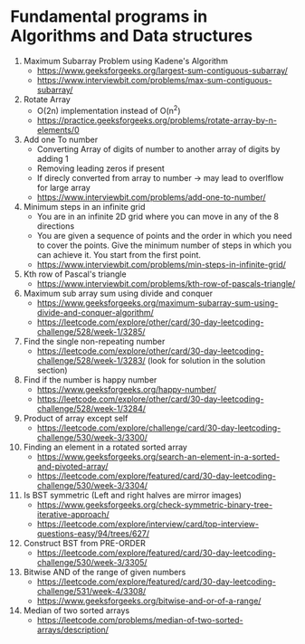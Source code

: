 # Fundamental programs in Algorithms and Data structures

1. Maximum Subarray Problem using Kadene's Algorithm 
    * https://www.geeksforgeeks.org/largest-sum-contiguous-subarray/
    * https://www.interviewbit.com/problems/max-sum-contiguous-subarray/
2. Rotate Array
    * O(2n) implementation instead of O(n<sup>2</sup>)
    * https://practice.geeksforgeeks.org/problems/rotate-array-by-n-elements/0
3. Add one To number
    * Converting Array of digits of number to another array of digits by adding 1
    * Removing leading zeros if present
    * If direcly converted from array to number -> may lead to overlflow for large array
    * https://www.interviewbit.com/problems/add-one-to-number/
4. Minimum steps in an infinite grid
    * You are in an infinite 2D grid where you can move in any of the 8 directions
    * You are given a sequence of points and the order in which you need to cover the       points. Give the minimum number of steps in which you can achieve it. You start from the first point.
    * https://www.interviewbit.com/problems/min-steps-in-infinite-grid/ 
5. Kth row of Pascal's triangle
    * https://www.interviewbit.com/problems/kth-row-of-pascals-triangle/
6. Maximum sub array sum using divide and conquer
    * https://www.geeksforgeeks.org/maximum-subarray-sum-using-divide-and-conquer-algorithm/
    * https://leetcode.com/explore/other/card/30-day-leetcoding-challenge/528/week-1/3285/
7. Find the single non-repeating number
    * https://leetcode.com/explore/other/card/30-day-leetcoding-challenge/528/week-1/3283/
    (look for solution in the solution section)
8. Find if the number is happy number
    * https://www.geeksforgeeks.org/happy-number/
    * https://leetcode.com/explore/other/card/30-day-leetcoding-challenge/528/week-1/3284/
9. Product of array except self
    * https://leetcode.com/explore/challenge/card/30-day-leetcoding-challenge/530/week-3/3300/
10. Finding an element in a rotated sorted array
    * https://www.geeksforgeeks.org/search-an-element-in-a-sorted-and-pivoted-array/
    * https://leetcode.com/explore/featured/card/30-day-leetcoding-challenge/530/week-3/3304/
11. Is BST symmetric (Left and right halves are mirror images)
    * https://www.geeksforgeeks.org/check-symmetric-binary-tree-iterative-approach/
    * https://leetcode.com/explore/interview/card/top-interview-questions-easy/94/trees/627/
12. Construct BST from PRE-ORDER 
    * https://leetcode.com/explore/featured/card/30-day-leetcoding-challenge/530/week-3/3305/
13. Bitwise AND of the range of given numbers
    * https://leetcode.com/explore/featured/card/30-day-leetcoding-challenge/531/week-4/3308/
    * https://www.geeksforgeeks.org/bitwise-and-or-of-a-range/
14. Median of two sorted arrays
    * https://leetcode.com/problems/median-of-two-sorted-arrays/description/
